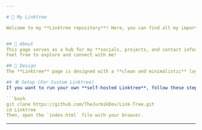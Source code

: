 ```yaml
---

# 🔗 My Linktree  

Welcome to my **Linktree repository**! Here, you can find all my important links in one place.  


## 🤍 About  
This page serves as a hub for my **socials, projects, and contact information**.  
Feel free to explore and connect with me!  

## 🎨 Design  
The **Linktree** page is designed with a **clean and minimalistic** layout, ensuring easy navigation and a sleek UI.  

## 🛠️ Setup (For Custom Linktree)  
If you want to run your own **self-hosted Linktree**, follow these steps:  

```bash
git clone https://github.com/TheJurmikDev/Link-Tree.git
cd Linktree
Then, open the `index.html` file with your browser.  
```

---
```

